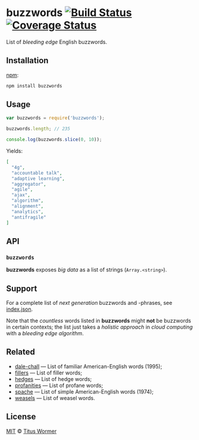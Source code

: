 # buzzwords [![Build Status][travis-badge]][travis] [![Coverage Status][codecov-badge]][codecov]

List of _bleeding edge_ English buzzwords.

## Installation

[npm][npm-install]:

```bash
npm install buzzwords
```

## Usage

```js
var buzzwords = require('buzzwords');

buzzwords.length; // 235

console.log(buzzwords.slice(0, 10));
```

Yields:

```json
[
  "4g",
  "accountable talk",
  "adaptive learning",
  "aggregator",
  "agile",
  "ajax",
  "algorithm",
  "alignment",
  "analytics",
  "antifragile"
]
```

## API

### `buzzwords`

**buzzwords** exposes _big data_ as a list of strings (`Array.<string>`).

## Support

For a complete list of _next generation_ buzzwords and -phrases, see
[index.json][data].

Note that the _countless_ words listed in **buzzwords** might **not** be
buzzwords in certain contexts; the list just takes a _holistic approach_ in
_cloud computing_ with a _bleeding edge_ _algorithm_.

## Related

*   [dale-chall](https://github.com/wooorm/dale-chall)
    — List of familiar American-English words (1995);
*   [fillers](https://github.com/wooorm/fillers)
    — List of filler words;
*   [hedges](https://github.com/wooorm/hedges)
    — List of hedge words;
*   [profanities](https://github.com/wooorm/profanities)
    — List of profane words;
*   [spache](https://github.com/wooorm/spache)
    — List of simple American-English words (1974);
*   [weasels](https://github.com/wooorm/weasels)
    — List of weasel words.

## License

[MIT][license] © [Titus Wormer][author]

<!-- Definitions -->

[travis-badge]: https://img.shields.io/travis/wooorm/buzzwords.svg

[travis]: https://travis-ci.org/wooorm/buzzwords

[codecov-badge]: https://img.shields.io/codecov/c/github/wooorm/buzzwords.svg

[codecov]: https://codecov.io/github/wooorm/buzzwords

[npm-install]: https://docs.npmjs.com/cli/install

[license]: LICENSE

[author]: http://wooorm.com

[data]: index.js
